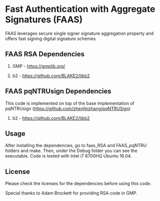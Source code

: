 # Fast Authentication with Aggregate Signatures (FAAS)

FAAS leverages secure single signer signature aggregation property and offers fast signing digital signature schemes

## FAAS RSA Dependencies

1. GMP - https://gmplib.org/

2. b2 - https://github.com/BLAKE2/libb2

## FAAS pqNTRUsign Dependencies

This code is implemented on top of the base implementation of pqNTRUsign (https://github.com/zhenfeizhang/pqNTRUSign)

1. b2 - https://github.com/BLAKE2/libb2

## Usage

After installing the dependencies, go to faas_RSA and FAAS_pqNTRU folders and make. Then, under the Debug folder you can see the executable. Code is tested with Intel i7 6700HQ Ubuntu 16.04.

## License

Please check the licenses for the dependencies before using this code.

Special thanks to Adam Brockett for providing RSA code in GMP.



